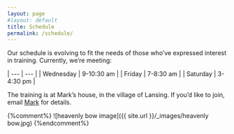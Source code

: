 ```yaml
---
layout: page
#layout: default
title: Schedule
permalink: /schedule/
---
```


Our schedule is evolving to fit the needs of those who’ve expressed interest in training.
Currently, we’re meeting:

| ---       | ---        |
| Wednesday | 9-10:30 am |
| Friday    | 7-8:30 am  |
| Saturday  | 3-4:30 pm  |

The training is at Mark’s house, in the village of Lansing. If you’d like to join, email [Mark](mailto:info@ithacaneigong.com) for details.

{%comment%}
![heavenly bow image]({{ site.url }}/_images/heavenly bow.jpg)
{%endcomment%}

